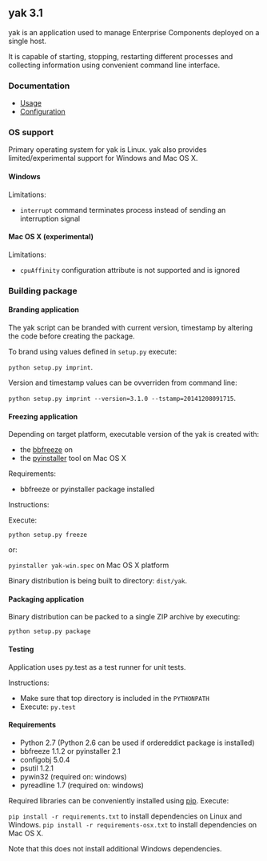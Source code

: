 ## yak 3.1

yak is an application used to manage Enterprise Components deployed on a single host.

It is capable of starting, stopping, restarting different processes and collecting information using convenient command line interface.


### Documentation

 - [Usage](doc/Usage.md)
 - [Configuration](doc/Configuration.md)


### OS support

Primary operating system for yak is Linux. yak also provides limited/experimental support for Windows and Mac OS X.

#### Windows

Limitations:
 - `interrupt` command terminates process instead of sending an interruption signal

#### Mac OS X (experimental)

Limitations:
 - `cpuAffinity` configuration attribute is not supported and is ignored


### Building package

#### Branding application

The yak script can be branded with current version, timestamp by altering the code before creating the package. 

To brand using values defined in `setup.py` execute:

`python setup.py imprint`.

Version and timestamp values can be ovverriden from command line: 

`python setup.py imprint --version=3.1.0 --tstamp=20141208091715`.


#### Freezing application

Depending on target platform, executable version of the yak is created with:
 - the [bbfreeze](https://pypi.python.org/pypi/bbfreeze) on 
 - the [pyinstaller](http://www.pyinstaller.org/) tool on Mac OS X

Requirements:
 - bbfreeze or pyinstaller package installed

Instructions:

Execute:

  `python setup.py freeze`
  
or:

  `pyinstaller yak-win.spec` on Mac OS X platform

Binary distribution is being built to directory: `dist/yak`.

#### Packaging application

Binary distribution can be packed to a single ZIP archive by executing:

`python setup.py package`

   
#### Testing

Application uses py.test as a test runner for unit tests.

Instructions:
 - Make sure that top directory is included in the `PYTHONPATH`
 - Execute: `py.test`


#### Requirements

 - Python 2.7 (Python 2.6 can be used if ordereddict package is installed)
 - bbfreeze 1.1.2 or pyinstaller 2.1
 - configobj 5.0.4
 - psutil 1.2.1
 - pywin32 (required on: windows) 
 - pyreadline 1.7 (required on: windows)

Required libraries can be conveniently installed using [pip](https://pypi.python.org/pypi/pip).
Execute: 

`pip install -r requirements.txt` to install dependencies on Linux and Windows.
`pip install -r requirements-osx.txt` to install dependencies on Mac OS X.

Note that this does not install additional Windows dependencies.
